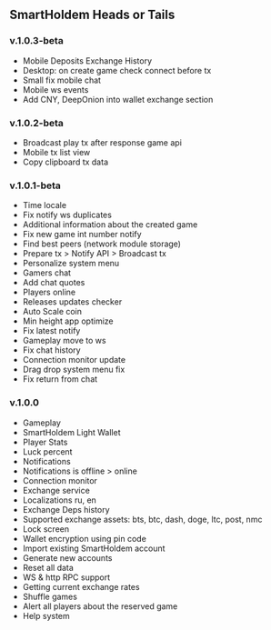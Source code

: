 ## SmartHoldem Heads or Tails

### v.1.0.3-beta

- Mobile Deposits Exchange History
- Desktop: on create game check connect before tx
- Small fix mobile chat
- Mobile ws events
- Add CNY, DeepOnion into wallet exchange section

### v.1.0.2-beta

- Broadcast play tx after response game api
- Mobile tx list view
- Copy clipboard tx data

### v.1.0.1-beta

- Time locale
- Fix notify ws duplicates
- Additional information about the created game
- Fix new game int number notify
- Find best peers (network module storage)
- Prepare tx > Notify API > Broadcast tx
- Personalize system menu
- Gamers chat
- Add chat quotes
- Players online
- Releases updates checker
- Auto Scale coin
- Min height app optimize
- Fix latest notify
- Gameplay move to ws
- Fix chat history
- Connection monitor update
- Drag drop system menu fix
- Fix return from chat

### v.1.0.0

- Gameplay
- SmartHoldem Light Wallet
- Player Stats
- Luck percent
- Notifications
- Notifications is offline > online
- Connection monitor
- Exchange service
- Localizations ru, en
- Exchange Deps history
- Supported exchange assets: bts, btc, dash, doge, ltc, post, nmc
- Lock screen
- Wallet encryption using pin code
- Import existing SmartHoldem account
- Generate new accounts
- Reset all data
- WS & http RPC support
- Getting current exchange rates
- Shuffle games
- Alert all players about the reserved game
- Help system